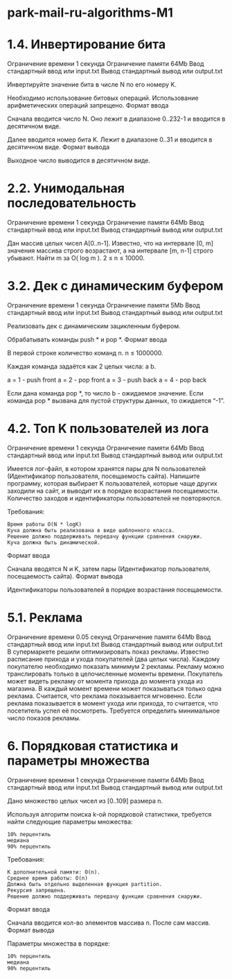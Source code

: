 # park-mail-ru-algorithms-M1
# 1.4. Инвертирование бита
Ограничение времени 	1 секунда
Ограничение памяти 	64Mb
Ввод 	стандартный ввод или input.txt
Вывод 	стандартный вывод или output.txt

Инвертируйте значение бита в числе N по его номеру K.

Необходимо использование битовых операций.
Использование арифметических операций запрещено.
Формат ввода

Сначала вводится число N.
Оно лежит в диапазоне 0..232-1 и вводится в десятичном виде.

Далее вводится номер бита K.
Лежит в диапазоне 0..31 и вводится в десятичном виде.
Формат вывода

Выходное число выводится в десятичном виде.

# 2.2. Унимодальная последовательность
Ограничение времени 	1 секунда
Ограничение памяти 	64Mb
Ввод 	стандартный ввод или input.txt
Вывод 	стандартный вывод или output.txt

Дан массив целых чисел А[0..n-1]. Известно, что на интервале [0, m] значения массива строго возрастают, а на интервале [m, n-1] строго убывают. Найти m за O( log m ).
2 ≤ n ≤ 10000.


# 3.2. Дек с динамическим буфером
Ограничение времени 	1 секунда
Ограничение памяти 	5Mb
Ввод 	стандартный ввод или input.txt
Вывод 	стандартный вывод или output.txt

Реализовать дек с динамическим зацикленным буфером.

Обрабатывать команды push * и pop *.
Формат ввода

В первой строке количество команд n. n ≤ 1000000.

Каждая команда задаётся как 2 целых числа: a b.

a = 1 - push front
a = 2 - pop front
a = 3 - push back
a = 4 - pop back

Если дана команда pop *, то число b - ожидаемое значение. Если команда pop * вызвана для пустой структуры данных, то ожидается “-1”.

# 4.2. Топ K пользователей из лога
Ограничение времени 	1 секунда
Ограничение памяти 	64Mb
Ввод 	стандартный ввод или input.txt
Вывод 	стандартный вывод или output.txt

Имеется лог-файл, в котором хранятся пары для N пользователей (Идентификатор пользователя, посещаемость сайта).
Напишите программу, которая выбирает K пользователей, которые чаще других заходили на сайт, и выводит их в порядке возрастания посещаемости.
Количество заходов и идентификаторы пользователей не повторяются.

Требования:

    Время работы O(N * logK)
    Куча должна быть реализована в виде шаблонного класса.
    Решение должно поддерживать передачу функции сравнения снаружи.
    Куча должна быть динамической.

Формат ввода

Сначала вводятся N и K, затем пары (Идентификатор пользователя, посещаемость сайта).
Формат вывода

Идентификаторы пользователей в порядке возрастания посещаемости. 

# 5.1. Реклама
Ограничение времени 	0.05 секунд
Ограничение памяти 	64Mb
Ввод 	стандартный ввод или input.txt
Вывод 	стандартный вывод или output.txt
В супермаркете решили оптимизировать показ рекламы. Известно расписание прихода и ухода покупателей (два целых числа). Каждому покупателю необходимо показать минимум 2 рекламы. Рекламу можно транслировать только в целочисленные моменты времени. Покупатель может видеть рекламу от момента прихода до момента ухода из магазина. В каждый момент времени может показываться только одна реклама. Считается, что реклама показывается мгновенно. Если реклама показывается в момент ухода или прихода, то считается, что посетитель успел её посмотреть.
Требуется определить минимальное число показов рекламы.


# 6. Порядковая статистика и параметры множества
Ограничение времени 	1 секунда
Ограничение памяти 	64Mb
Ввод 	стандартный ввод или input.txt
Вывод 	стандартный вывод или output.txt

Дано множество целых чисел из [0..109] размера n.

Используя алгоритм поиска k-ой порядковой статистики, требуется найти следующие параметры множества:

    10% перцентиль
    медиана
    90% перцентиль

Требования:

    К дополнительной памяти: O(n).
    Среднее время работы: O(n)
    Должна быть отдельно выделенная функция partition.
    Рекурсия запрещена.
    Решение должно поддерживать передачу функции сравнения снаружи.

Формат ввода

Сначала вводится кол-во элементов массива n. После сам массив.
Формат вывода

Параметры множества в порядке:

    10% перцентиль
    медиана
    90% перцентиль

